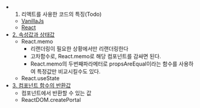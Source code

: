 - 1. 리액트를 사용한 코드의 특징(Todo)
  - [VanillaJs](./vanilla-js-Todo)
  - [React](./react-todo)
- [2. 속성값과 상태값](./live)
  - React.memo
    - 리랜더링이 필요한 상황에서만 리랜더링한다
    - 고차함수로, React.memo로 해당 컴포넌트를 감싸면 된다.
    - React.memo의 두번째파라메터로 propsAreEqual이라는 함수를 사용하여 특정값만 비교시킬수도 있다.
  - React.useState
- [3. 컴포넌트 함수의 반환값](./component-function-return)
  - 컴포넌트에서 반환할 수 있는 값
  - ReactDOM.createPortal

